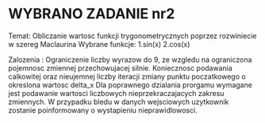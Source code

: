 # WYBRANO ZADANIE nr2
Temat: Obliczanie wartosc funkcji trygonometrycznych poprzez rozwiniecie w szereg Maclaurina
Wybrane funkcje:
1.sin(x)
2.cos(x)

Zalozenia :
Ograniczenie liczby wyrazow do 9, ze wzgledu na ograniczona pojemnosc zmiennej przechowujacej silnie.
Koniecznosc podawania calkowitej oraz nieujemnej liczby iteracji zmiany punktu poczatkowego o okreslona wartosc delta_x
Dla poprawnego dzialania prorgamu wymagane jest podawanie wartosci liczbowych nieprzekraczajacych zakresu zmiennych.
W przypadku bledu w danych wejsciowych uzytkownik zostanie poinformowany o wystapieniu nieprawidlowosci.
